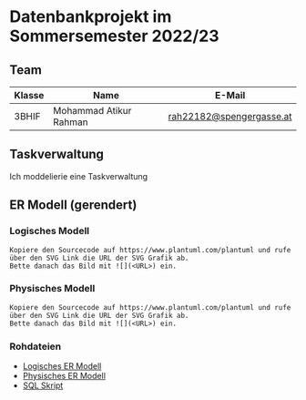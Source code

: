 # Datenbankprojekt im Sommersemester 2022/23

## Team

| Klasse | Name             | E-Mail                  |
| ------ | ---------------- | ----------------------- |
| 3BHIF | Mohammad Atikur Rahman | rah22182@spengergasse.at |


## Taskverwaltung

Ich moddelierie eine Taskverwaltung

## ER Modell (gerendert)

### Logisches Modell

```
Kopiere den Sourcecode auf https://www.plantuml.com/plantuml und rufe über den SVG Link die URL der SVG Grafik ab.
Bette danach das Bild mit ![](<URL>) ein.
```

### Physisches Modell

```
Kopiere den Sourcecode auf https://www.plantuml.com/plantuml und rufe über den SVG Link die URL der SVG Grafik ab.
Bette danach das Bild mit ![](<URL>) ein.
```

### Rohdateien

- [Logisches ER Modell](er_logical.puml)
- [Physisches ER Modell](er_physical.puml)
- [SQL Skript](create_db.sql)
